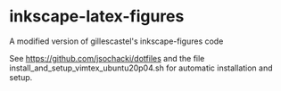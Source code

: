 # inkscape-latex-figures
A modified version of gillescastel's inkscape-figures code

See https://github.com/jsochacki/dotfiles and the file install_and_setup_vimtex_ubuntu20p04.sh for automatic installation and setup.
